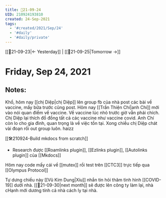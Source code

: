```yaml
---
title: 📝21-09-24
UID: 210924193810
created: 24-Sep-2021
tags:
  - '#created/2021/Sep/24'
  - '#daily'
  - '#daily/private'
---
```

[[📝21-09-23|<- Yesterday]] | [[📝21-09-25|Tomorrow ->]]
# Friday, Sep 24, 2021

## Notes:

Khổ, hôm nay [[chị Diệp|chị Diệp]] lên group fb của nhà post các bài về vaccine, mấy bữa trước cũng post. Hôm nay [[Trần Thiện Chí|anh Chí]] mới vào nói quan điểm về vaccine. Về vaccine lúc nhỏ trước giờ vẫn phải chích. Chị Diệp lại thích đổ đồng tất cả các vaccine như vaccine covid. Anh Chí còn lo cho gia đình, quan trọng là về việc tồn tại. Xong chiều chị Diệp chát vài đoạn rồi out group luôn. haizz

[[🛠️210924-Build mkdocs from scratch]]
- Research được [[Roamlinks plugin]], [[Ezlinks plugin]],  [[Autolinks plugin]] của [[Mkdocs]]

Hôm nay code mấy cái về [[mutex]] rồi test trên [[CTC3]] trực tiếp qua [[Olympus Protocol]]


Tự dưng chiều này [[Vũ Kim Dung|Xíu]] nhắn tin hỏi thăm tình hình [[COVID-19]] dưới nhà. [[📝21-09-30|next month]] sẽ được lên công ty làm lại, nhà cHạnh mới dương tính cả nhà cách ly tại nhà.
